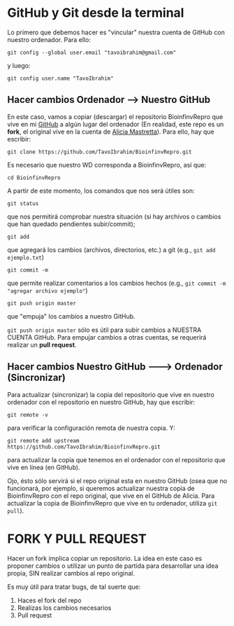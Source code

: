 # GitHub y Git desde la terminal

Lo primero que debemos hacer es "vincular" nuestra cuenta de GitHub con nuestro ordenador. Para ello:

`git config --global user.email "tavoibrahim@gmail.com"`

y luego:

`git config user.name "TavoIbrahim"`

## Hacer cambios Ordenador --> Nuestro GitHub

En este caso, vamos a copiar (descargar) el repositorio BioinfinvRepro que vive en mi [GitHub](https://github.com/TavoIbrahim) a algún lugar del ordenador (En realidad, este repo es un **fork**, el original vive en la cuenta de [Alicia Mastretta](https://github.com/AliciaMstt)). Para ello, hay que escribir:

`git clone https://github.com/TavoIbrahim/BioinfinvRepro.git`

Es necesario que nuestro WD corresponda a BioinfinvRepro, así que:

`cd BioinfinvRepro`

A partir de este momento, los comandos que nos será útiles son: 

`git status`

que nos permitirá comprobar nuestra situación (si hay archivos o cambios que han quedado pendientes subir/commit);

`git add`

que agregará los cambios (archivos, directorios, etc.) a git (e.g., `git add ejemplo.txt`) 

`git commit -m`

que permite realizar comentarios a los cambios hechos (e.g., `git commit -m "agregar archivo ejemplo"`) 

`git push origin master` 

que "empuja" los cambios a nuestro GitHub. 

`git push origin master` sólo es útil para subir cambios a NUESTRA CUENTA GitHub. Para empujar cambios a otras cuentas, se requerirá realizar un **pull request**.

## Hacer cambios Nuestro GitHub ---> Ordenador (Sincronizar)

Para actualizar (sincronizar) la copia del repositorio que vive en nuestro ordenador con el repositorio en nuestro GitHub, hay que escribir:

`git remote -v` 

para verificar la configuración remota de nuestra copia. Y:

`git remote add upstream https://github.com/TavoIbrahim/BioinfinvRepro.git`

para actualizar la copia que tenemos en el ordenador con el repositorio que vive en línea (en GitHub). 

Ojo, ésto sólo servirá si el repo original esta en nuestro GitHub (osea que no funcionará, por ejemplo, si queremos actualizar nuestra copia de BioinfinvRepro con el repo original, que vive en el GitHub de Alicia. Para actualizar la copia de BioinfinvRepro que vive en tu ordenador, utiliza `git pull`).

# FORK Y PULL REQUEST

Hacer un fork implica copiar un repositorio. La idea en este caso es proponer cambios o utilizar un punto de partida para desarrollar una idea propia, SIN realizar cambios al repo original.

Es muy útil para tratar bugs, de tal suerte que:

1) Haces el fork del repo
2) Realizas los cambios necesarios
3) Pull request

